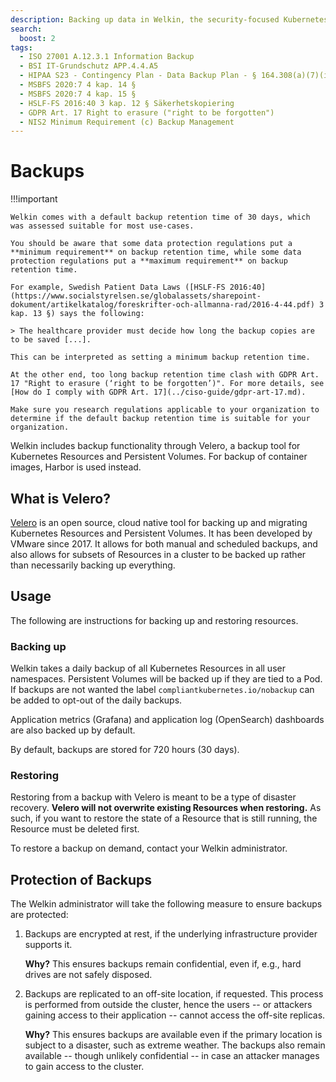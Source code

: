 ```yaml
---
description: Backing up data in Welkin, the security-focused Kubernetes distribution.
search:
  boost: 2
tags:
  - ISO 27001 A.12.3.1 Information Backup
  - BSI IT-Grundschutz APP.4.4.A5
  - HIPAA S23 - Contingency Plan - Data Backup Plan - § 164.308(a)(7)(ii)(A)
  - MSBFS 2020:7 4 kap. 14 §
  - MSBFS 2020:7 4 kap. 15 §
  - HSLF-FS 2016:40 3 kap. 12 § Säkerhetskopiering
  - GDPR Art. 17 Right to erasure ("right to be forgotten")
  - NIS2 Minimum Requirement (c) Backup Management
---
```


# Backups

!!!important

    Welkin comes with a default backup retention time of 30 days, which was assessed suitable for most use-cases.

    You should be aware that some data protection regulations put a **minimum requirement** on backup retention time, while some data protection regulations put a **maximum requirement** on backup retention time.

    For example, Swedish Patient Data Laws ([HSLF-FS 2016:40](https://www.socialstyrelsen.se/globalassets/sharepoint-dokument/artikelkatalog/foreskrifter-och-allmanna-rad/2016-4-44.pdf) 3 kap. 13 §) says the following:

    > The healthcare provider must decide how long the backup copies are to be saved [...].

    This can be interpreted as setting a minimum backup retention time.

    At the other end, too long backup retention time clash with GDPR Art. 17 "Right to erasure (‘right to be forgotten’)". For more details, see [How do I comply with GDPR Art. 17](../ciso-guide/gdpr-art-17.md).

    Make sure you research regulations applicable to your organization to determine if the default backup retention time is suitable for your organization.

Welkin includes backup functionality through Velero, a backup tool for Kubernetes Resources and Persistent Volumes. For backup of container images, Harbor is used instead.

## What is Velero?

[Velero](https://velero.io/) is an open source, cloud native tool for backing up and migrating Kubernetes Resources and Persistent Volumes. It has been developed by VMware since 2017. It allows for both manual and scheduled backups, and also allows for subsets of Resources in a cluster to be backed up rather than necessarily backing up everything.

## Usage

The following are instructions for backing up and restoring resources.

### Backing up

<!--user-demo-backup-start-->

Welkin takes a daily backup of all Kubernetes Resources in all user namespaces. Persistent Volumes will be backed up if they are tied to a Pod. If backups are not wanted the label `compliantkubernetes.io/nobackup` can be added to opt-out of the daily backups.

Application metrics (Grafana) and application log (OpenSearch) dashboards are also backed up by default.

By default, backups are stored for 720 hours (30 days).

<!--user-demo-backup-end-->

### Restoring

<!--user-demo-restore-start-->

Restoring from a backup with Velero is meant to be a type of disaster recovery. **Velero will not overwrite existing Resources when restoring.** As such, if you want to restore the state of a Resource that is still running, the Resource must be deleted first.

To restore a backup on demand, contact your Welkin administrator.

<!--user-demo-restore-end-->

## Protection of Backups

The Welkin administrator will take the following measure to ensure backups are protected:

1. Backups are encrypted at rest, if the underlying infrastructure provider supports it.

    **Why?** This ensures backups remain confidential, even if, e.g., hard drives are not safely disposed.

1. Backups are replicated to an off-site location, if requested. This process is performed from outside the cluster, hence the users -- or attackers gaining access to their application -- cannot access the off-site replicas.

    **Why?** This ensures backups are available even if the primary location is subject to a disaster, such as extreme weather. The backups also remain available -- though unlikely confidential -- in case an attacker manages to gain access to the cluster.

<!--

!!!note
    This safeguard is pending an internal investigation and process change.

3. The buckets holding the backups are configured with [object lock](https://docs.safespring.com/storage/object-locking/), if the underlying cloud provider supports it. This means that backups cannot be modified or erase until a given retention time, even with privileged credentials.

    **Why?** This ensures backups are available -- though unlikely confidential -- even if the whole Welkin environment is compromised.
-->
